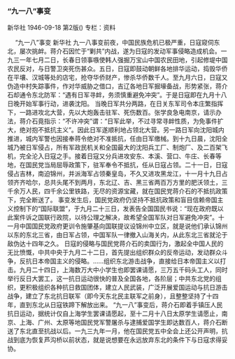 ### “九一八”事变
新华社
1946-09-18
第2版()
专栏：资料

　 “九一八”事变
    新华社
    九一八事变前夜，中国民族危机已极严重，日寇窥伺东北，屡次挑衅。蒋介石因忙于“剿共”内战，遂为日寇的发动军事侵略造成机会。一九三一年七月二日，长春日领事嗾使韩人强掘万宝山中国农民田地，引起修堤中国农民反对，与日警卫突死伤甚众。五日，日寇即鼓动朝鲜各地排华运动，捣毁华侨在平壤、汉城等处的店宅，抢夺华侨财产，惨杀华侨数千人。至九月六日，日寇又伪造中村失踪事件，作对华威胁之借口，吉辽各地日军掘壕备战，形势紧张，蒋介石却通令东北防军：“遇有日军寻衅，务须慎重避免冲突”。于是日寇即在九月十八日晚开始军事行动，进袭沈阳。
    当晚日军共分两路，在日关东军司令本庄繁指挥下，一路进攻北大营，先以大炮轰击驻军、死伤数百。张学良急电南京，请示办法，蒋介石竟指示：“不许冲突”谓：“日军此举，不过寻常寻衅性质，为免事件扩大，绝对抱不抵抗主义”。因此日军遂顺利地占领北大营。另一路日军向沈阳城内推进，城内军警也因接奉蒋令绝对不准抵抗，任由日军缴械。到十九日晨，沈阳全城乃被日军侵占，所有军政民机关和全国最大的沈阳兵工厂、制炮厂、及二百架飞机，完全沦入日寇之手。接着日寇又分兵进攻安东、本溪、营口、牛庄、长春等地，在国民党当局屈辱政策下，驻军奉令不抵抗，任从日寇占领。二十一日，日寇侵占吉林，南迫锦州，并派海军占领秦皇岛，不久又进攻黑龙江，十一月十九日占领齐齐哈尔，总共头尾不到两月，东北辽、吉、黑三省两百万方里的肥沃领土，三千余万人民，四千余公里铁路，无尽的资源宝藏，就在国民党蒋介石的不抵抗政策下，完全断送了。
    事变发生后，国民党政府仍坚持不抵抗政策和盲目信赖帝国主义控制下的“国际联盟”，于九月二十三日，发表告全国国民书说：“现在政府既以此案件诉之国联行政院，以待公理之解决，故希望全国军队对日军避免冲突”。十一月中国国民党政府更训令施肇基向国联提议设锦州中立区，就是说他们承认锦州以东的东北三省，由日军占领，中国军队一律撤入山海关内，从此东北三省就沦于敌伪达十四年之久。
    日寇的侵略与国民党蒋介石的卖国行为，激起全中国人民的无比愤慨，中共中央于九月二十二日，首先提出组织群众的反帝运动，发动群众斗争，反抗日本帝国主义的侵略。……组织东北游击战争，直接给日本帝国主义以打击。九月二十四日，上海数万大中小学生也即罢课请愿，三万五千码头工人，同时举行反日大罢工，这一抗日运动很快的普及全国各地，各阶层；中共东北党的组织，更积极组织各种抗日救国团体，建立人民武装，广泛开展爱国运动与抗日游击战争，建立了东北抗日联军（即今天东北民主联军之前身），且整整坚持了十四年，直到东北从日寇铁蹄下解放出来。
    “九一八”事变后，蒋介石即着手镇压人民抗日运动，据统计仅自上海学生罢课请愿起，至十二月十八日太原学生请愿止，南京、上海、广州、太原等地国民党军警屠杀与逮捕爱国学生即达数百人，蒋介石断送了东北直至抗战以后。一九三九年一月，他在国民党五中全会上还公开声明，抗战到底为恢复芦沟桥以前状态，就是说想要在永远放弃东北的条件下与日寇求得妥协。
